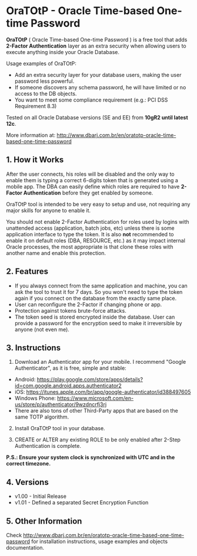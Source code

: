 # OraTOtP - Oracle Time-based One-time Password

**OraTOtP** ( Oracle Time-based One-time Password ) is a free tool that adds **2-Factor Authentication** layer as an extra security when allowing users to execute anything inside your Oracle Database.

Usage examples of OraTOtP:

* Add an extra security layer for your database users, making the user password less powerful.
* If someone discovers any schema password, he will have limited or no access to the DB objects.
* You want to meet some compliance requirement (e.g.: PCI DSS Requirement 8.3)

Tested on all Oracle Database versions (SE and EE) from **10gR2 until latest 12c**.

More information at: http://www.dbarj.com.br/en/oratotp-oracle-time-based-one-time-password

## 1. How it Works ##

After the user connects, his roles will be disabled and the only way to enable them is typing a correct 6-digits token that is generated using a mobile app. The DBA can easily define which roles are required to have **2-Factor Authentication** before they get enabled by someone.

OraTOtP tool is intended to be very easy to setup and use, not requiring any major skills for anyone to enable it.

You should not enable 2-Factor Authentication for roles used by logins with unattended access (application, batch jobs, etc) unless there is some application interface to type the token. It is also **not** recommended to enable it on default roles (DBA, RESOURCE, etc.) as it may impact internal Oracle processes, the most appropriate is that clone these roles with another name and enable this protection.

## 2. Features ##

* If you always connect from the same application and machine, you can ask the tool to trust it for 7 days. So you won't need to type the token again if  you connect on the database from the exactly same place.
* User can reconfigure the 2-Factor if changing phone or app.
* Protection against tokens brute-force attacks.
* The token seed is stored encrypted inside the database. User can provide a password for the encryption seed to make it irreversible by anyone (not even me).

## 3. Instructions ##

1. Download an Authenticator app for your mobile. I recommend "Google Authenticator", as it is free, simple and stable:
  * Android: https://play.google.com/store/apps/details?id=com.google.android.apps.authenticator2
  * iOS: https://itunes.apple.com/br/app/google-authenticator/id388497605
  * Windows Phone: https://www.microsoft.com/en-us/store/p/authenticator/9wzdncrfj3rj
  * There are also tons of other Third-Party apps that are based on the same TOTP algorithm.

2. Install OraTOtP tool in your database.

3. CREATE or ALTER any existing ROLE to be only enabled after 2-Step Authentication is complete.

**P.S.: Ensure your system clock is synchronized with UTC and in the correct timezone.**

## 4. Versions ##

* v1.00 - Initial Release
* v1.01 - Defined a separated Secret Encryption Function

## 5. Other Information ##

Check http://www.dbarj.com.br/en/oratotp-oracle-time-based-one-time-password for installation instructions, usage examples and objects documentation.

